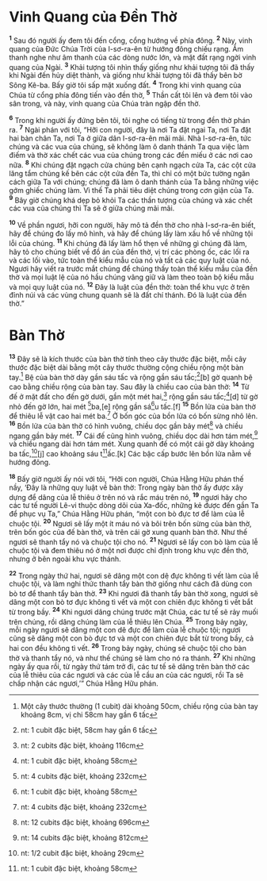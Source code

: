 # Vinh Quang của Ðền Thờ
<sup><b>1</b></sup> Sau đó người ấy đem tôi đến cổng, cổng hướng về phía đông. <sup><b>2</b></sup> Này, vinh quang của Ðức Chúa Trời của I-sơ-ra-ên từ hướng đông chiếu rạng. Âm thanh nghe như âm thanh của các dòng nước lớn, và mặt đất rạng ngời vinh quang của Ngài. <sup><b>3</b></sup> Khải tượng tôi nhìn thấy giống như khải tượng tôi đã thấy khi Ngài đến hủy diệt thành, và giống như khải tượng tôi đã thấy bên bờ Sông Kê-ba. Bấy giờ tôi sấp mặt xuống đất. <sup><b>4</b></sup> Trong khi vinh quang của Chúa từ cổng phía đông tiến vào đền thờ, <sup><b>5</b></sup> Thần cất tôi lên và đem tôi vào sân trong, và này, vinh quang của Chúa tràn ngập đền thờ.

<sup><b>6</b></sup> Trong khi người ấy đứng bên tôi, tôi nghe có tiếng từ trong đền thờ phán ra. <sup><b>7</b></sup> Ngài phán với tôi, “Hỡi con người, đây là nơi Ta đặt ngai Ta, nơi Ta đặt hai bàn chân Ta, nơi Ta ở giữa dân I-sơ-ra-ên mãi mãi. Nhà I-sơ-ra-ên, tức chúng và các vua của chúng, sẽ không làm ô danh thánh Ta qua việc làm điếm và thờ xác chết các vua của chúng trong các đền miếu ở các nơi cao nữa. <sup><b>8</b></sup> Khi chúng đặt ngạch cửa chúng bên cạnh ngạch cửa Ta, các cột cửa lăng tẩm chúng kế bên các cột cửa đền Ta, thì chỉ có một bức tường ngăn cách giữa Ta với chúng; chúng đã làm ô danh thánh của Ta bằng những việc gớm ghiếc chúng làm. Vì thế Ta phải tiêu diệt chúng trong cơn giận của Ta. <sup><b>9</b></sup> Bây giờ chúng khá dẹp bỏ khỏi Ta các thần tượng của chúng và xác chết các vua của chúng thì Ta sẽ ở giữa chúng mãi mãi.

<sup><b>10</b></sup> Về phần ngươi, hỡi con người, hãy mô tả đền thờ cho nhà I-sơ-ra-ên biết, hãy để chúng đo lấy mô hình, và hãy để chúng lấy làm xấu hổ về những tội lỗi của chúng. <sup><b>11</b></sup> Khi chúng đã lấy làm hổ thẹn về những gì chúng đã làm, hãy tỏ cho chúng biết về đồ án của đền thờ, vị trí các phòng ốc, các lối ra và các lối vào, tức toàn thể kiểu mẫu của nó và tất cả các quy luật của nó. Ngươi hãy viết ra trước mắt chúng để chúng thấy toàn thể kiểu mẫu của đền thờ và mọi luật lệ của nó hầu chúng vâng giữ và làm theo toàn bộ kiểu mẫu và mọi quy luật của nó. <sup><b>12</b></sup> Ðây là luật của đền thờ: toàn thể khu vực ở trên đỉnh núi và các vùng chung quanh sẽ là đất chí thánh. Ðó là luật của đền thờ.”

# Bàn Thờ
<sup><b>13</b></sup> Ðây sẽ là kích thước của bàn thờ tính theo cây thước đặc biệt, mỗi cây thước đặc biệt dài bằng một cây thước thường cộng chiều rộng một bàn tay.[^1] Bệ của bàn thờ dày gần sáu tấc và rộng gần sáu tấc;[^2][b] gờ quanh bệ cao bằng chiều rộng của bàn tay. Sau đây là chiều cao của bàn thờ: <sup><b>14</b></sup> Từ đế ở mặt đất cho đến gờ dưới, gần một mét hai,[^3] rộng gần sáu tấc;[^4][d] từ gờ nhỏ đến gờ lớn, hai mét [^5]ba,[e] rộng gần sá[^6]u tấc.[f] <sup><b>15</b></sup> Bồn lửa của bàn thờ để thiêu lễ vật cao hai mét ba.[^7] Ở bốn góc của bồn lửa có bốn sừng nhô lên. <sup><b>16</b></sup> Bồn lửa của bàn thờ có hình vuông, chiều dọc gần bảy mét[^8] và chiều ngang gần bảy mét. <sup><b>17</b></sup> Cái đế cũng hình vuông, chiều dọc dài hơn tám mét,[^9] và chiều ngang dài hơn tám mét. Xung quanh đế có một cái gờ dày khoảng ba tấc,[^10][j] cao khoảng sáu t[^11]ấc.[k] Các bậc cấp bước lên bồn lửa nằm về hướng đông.

<sup><b>18</b></sup> Bấy giờ người ấy nói với tôi, “Hỡi con người, Chúa Hằng Hữu phán thế nầy, ‘Ðây là những quy luật về bàn thờ: Trong ngày bàn thờ ấy được xây dựng để dâng của lễ thiêu ở trên nó và rắc máu trên nó, <sup><b>19</b></sup> ngươi hãy cho các tư tế người Lê-vi thuộc dòng dõi của Xa-đốc, những kẻ được đến gần Ta để phục vụ Ta,” Chúa Hằng Hữu phán, “một con bò đực tơ để làm của lễ chuộc tội. <sup><b>20</b></sup> Ngươi sẽ lấy một ít máu nó và bôi trên bốn sừng của bàn thờ, trên bốn góc của đế bàn thờ, và trên cái gờ xung quanh bàn thờ. Như thế ngươi sẽ thanh tẩy nó và chuộc tội cho nó. <sup><b>21</b></sup> Ngươi sẽ lấy con bò làm của lễ chuộc tội và đem thiêu nó ở một nơi được chỉ định trong khu vực đền thờ, nhưng ở bên ngoài khu vực thánh.

<sup><b>22</b></sup> Trong ngày thứ hai, ngươi sẽ dâng một con dê đực không tì vết làm của lễ chuộc tội, và làm nghi thức thanh tẩy bàn thờ giống như cách đã dùng con bò tơ để thanh tẩy bàn thờ. <sup><b>23</b></sup> Khi ngươi đã thanh tẩy bàn thờ xong, ngươi sẽ dâng một con bò tơ đực không tì vết và một con chiên đực không tì vết bắt từ trong bầy. <sup><b>24</b></sup> Khi ngươi dâng chúng trước mặt Chúa, các tư tế sẽ rảy muối trên chúng, rồi dâng chúng làm của lễ thiêu lên Chúa. <sup><b>25</b></sup> Trong bảy ngày, mỗi ngày ngươi sẽ dâng một con dê đực để làm của lễ chuộc tội; ngươi cũng sẽ dâng một con bò đực tơ và một con chiên đực bắt từ trong bầy, cả hai con đều không tì vết. <sup><b>26</b></sup> Trong bảy ngày, chúng sẽ chuộc tội cho bàn thờ và thanh tẩy nó, và như thế chúng sẽ làm cho nó ra thánh. <sup><b>27</b></sup> Khi những ngày ấy qua rồi, từ ngày thứ tám trở đi, các tư tế sẽ dâng trên bàn thờ các của lễ thiêu của các ngươi và các của lễ cầu an của các ngươi, rồi Ta sẽ chấp nhận các ngươi,’” Chúa Hằng Hữu phán.

[^1]: Một cây thước thường (1 cubit) dài khoảng 50cm, chiều rộng của bàn tay khoảng 8cm, vị chi 58cm hay gần 6 tấc
[^2]: nt: 1 cubit đặc biệt, 58cm hay gần 6 tấc
[^3]: nt: 2 cubits đặc biệt, khoảng 116cm
[^4]: nt: 1 cubit đặc biệt, khoảng 58cm
[^5]: nt: 4 cubits đặc biệt, khoảng 232cm
[^6]: nt: 1 cubit đặc biệt, khoảng 58cm
[^7]: nt: 4 cubits đặc biệt, khoảng 232cm
[^8]: nt: 12 cubits đặc biệt, khoảng 696cm
[^9]: nt: 14 cubits đặc biệt, khoảng 812cm
[^10]: nt: 1/2 cubit đặc biệt, khoảng 29cm
[^11]: nt: 1 cubit đặc biệt, khoảng 58cm
